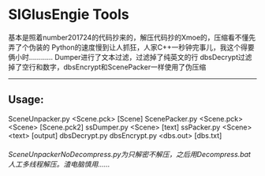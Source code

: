 # SIGlusEngie Tools

基本是照着number201724的代码抄来的，解压代码抄的Xmoe的，压缩看不懂先弄了个伪装的
Python的速度慢到让人抓狂，人家C++一秒钟完事儿，我这个得要俩小时…………
Dumper进行了文本过滤，过滤掉了纯英文的行
dbsDecrypt过滤掉了空行和数字，dbsEncrypt和ScenePacker一样使用了伪压缩

***
## Usage:
SceneUnpacker.py <Scene.pck> [Scene\]
ScenePacker.py <Scene.pck> <Scene\> [Scene.pck2]
ssDumper.py <Scene\> [text\]
ssPacker.py <Scene\> <text\> [output\]
dbsDecrypt.py <dbs file>
dbsEncrypt.py <dbs.out> [dbs.txt]

###### SceneUnpackerNoDecompress.py为只解密不解压，之后用Decompress.bat人工多线程解压。渣电脑慎用……
